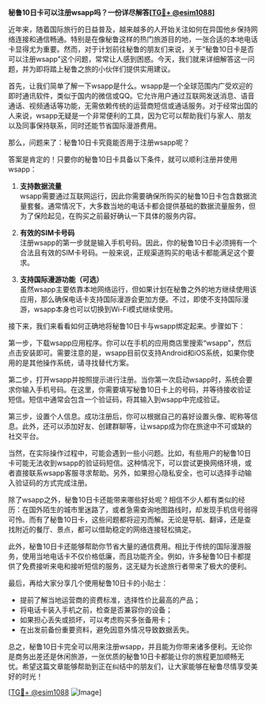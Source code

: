 **秘鲁10日卡可以注册wsapp吗？一份详尽解答[[TG💪+ @esim1088](https://t.me/s/esim1088)]**

近年来，随着国际旅行的日益普及，越来越多的人开始关注如何在异国他乡保持网络连接和通信畅通。特别是在像秘鲁这样的热门旅游目的地，一张合适的本地电话卡显得尤为重要。然而，对于计划前往秘鲁的朋友们来说，关于“秘鲁10日卡是否可以注册wsapp”这个问题，常常让人感到困惑。今天，我们就来详细解答这一问题，并为即将踏上秘鲁之旅的小伙伴们提供实用建议。

首先，让我们简单了解一下wsapp是什么。wsapp是一个全球范围内广受欢迎的即时通讯软件，类似于国内的微信或QQ。它允许用户通过互联网发送消息、语音通话、视频通话等功能，无需依赖传统的运营商短信或通话服务。对于经常出国的人来说，wsapp无疑是一个非常便利的工具，因为它可以帮助我们与家人、朋友以及同事保持联系，同时还能节省国际漫游费用。

那么，问题来了：秘鲁10日卡究竟能否用于注册wsapp呢？

答案是肯定的！只要你的秘鲁10日卡具备以下条件，就可以顺利注册并使用wsapp：

1. **支持数据流量**  
   wsapp需要通过互联网运行，因此你需要确保所购买的秘鲁10日卡包含数据流量套餐。通常情况下，大多数当地的电话卡都会提供基础的数据流量服务，但为了保险起见，在购买之前最好确认一下具体的服务内容。

2. **有效的SIM卡号码**  
   注册wsapp的第一步就是输入手机号码。因此，你的秘鲁10日卡必须拥有一个合法且有效的SIM卡号码。一般来说，正规渠道购买的电话卡都能满足这个要求。

3. **支持国际漫游功能（可选）**  
   虽然wsapp主要依靠本地网络运行，但如果计划在秘鲁之外的地方继续使用该应用，那么确保电话卡支持国际漫游会更加方便。不过，即使不支持国际漫游，wsapp本身也可以切换到Wi-Fi模式继续使用。

接下来，我们来看看如何正确地将秘鲁10日卡与wsapp绑定起来。步骤如下：

第一步，下载wsapp应用程序。你可以在手机的应用商店里搜索“wsapp”，然后点击安装即可。需要注意的是，wsapp目前仅支持Android和iOS系统，如果你使用的是其他操作系统，请寻找替代方案。

第二步，打开wsapp并按照提示进行注册。当你第一次启动wsapp时，系统会要求你输入手机号码。在这里，你需要填写秘鲁10日卡上的号码，并等待接收验证短信。短信中通常会包含一个验证码，将其输入到wsapp中完成验证。

第三步，设置个人信息。成功注册后，你可以根据自己的喜好设置头像、昵称等信息。此外，还可以添加好友、创建群聊等，让wsapp成为你在旅途中不可或缺的社交平台。

当然，在实际操作过程中，可能会遇到一些小问题。比如，有些用户的秘鲁10日卡可能无法收到wsapp的验证码短信。这种情况下，可以尝试更换网络环境，或者直接联系wsapp客服寻求帮助。另外，如果担心隐私安全，也可以选择手动输入验证码的方式完成注册。

除了wsapp之外，秘鲁10日卡还能带来哪些好处呢？相信不少人都有类似的经历：在国外陌生的城市里迷路了，或者急需查询地图路线时，却发现手机信号弱得可怜。而有了秘鲁10日卡，这些问题都将迎刃而解。无论是导航、翻译，还是查找附近的餐厅、景点，都可以借助稳定的网络连接轻松搞定。

此外，秘鲁10日卡还能够帮助你节省大量的通信费用。相比于传统的国际漫游服务，使用当地电话卡不仅价格低廉，而且功能齐全。例如，许多秘鲁10日卡都提供了免费接听来电和接听短信的服务，这无疑为长途旅行者带来了极大的便利。

最后，再给大家分享几个使用秘鲁10日卡的小贴士：

- 提前了解当地运营商的资费标准，选择性价比最高的产品；
- 将电话卡装入手机之前，检查是否兼容你的设备；
- 如果担心丢失或损坏，可以考虑购买多张备用卡；
- 在出发前备份重要资料，避免因意外情况导致数据丢失。

总之，秘鲁10日卡完全可以用来注册wsapp，并且能为你带来诸多便利。无论你是商务出差还是休闲旅游，一张优质的秘鲁10日卡都能让你的旅程更加顺畅无忧。希望这篇文章能够帮助到正在纠结中的朋友们，让大家能够在秘鲁尽情享受美好的时光！

[[TG💪+ @esim1088](https://t.me/s/esim1088) ![Image](https://i.postimg.cc/4NQfJmqS/Snipaste-2025-05-13-00-14-12.png)]